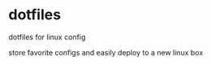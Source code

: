 dotfiles
========

dotfiles for linux config

store favorite configs and easily deploy to a new linux box
